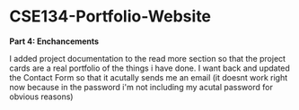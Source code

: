 # CSE134-Portfolio-Website

**Part 4: Enchancements**

I added project documentation to the read more section so that the project cards are a real portfolio of the things i have done.
I want back and updated the Contact Form so that it acutally sends me an email (it doesnt work right now because in the password i'm not including my acutal password for obvious reasons)
